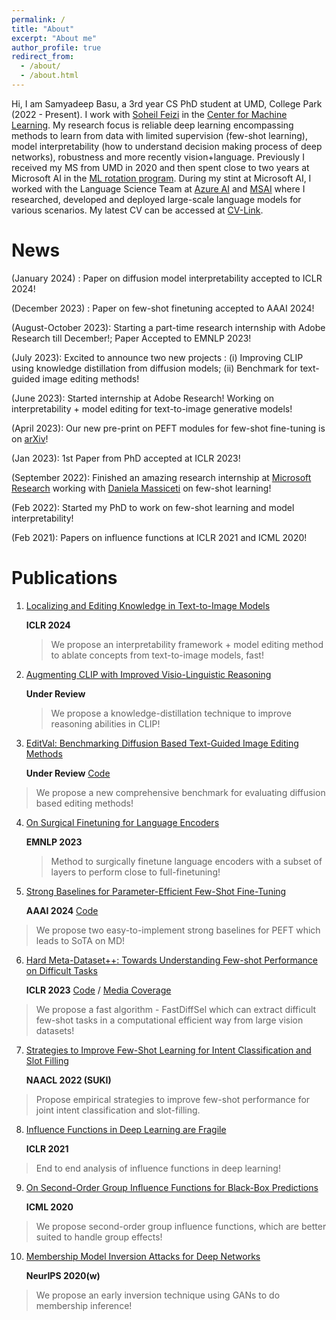 ```yaml
---
permalink: /
title: "About"
excerpt: "About me"
author_profile: true
redirect_from: 
  - /about/
  - /about.html
---
```


Hi, I am Samyadeep Basu, a 3rd year CS PhD student at UMD, College Park (2022 - Present). I work with [Soheil Feizi](https://www.cs.umd.edu/~sfeizi/) in the [Center for Machine Learning](https://ml.umd.edu/). My research focus is reliable deep learning encompassing methods to learn from data with limited supervision (few-shot learning), model interpretability (how to understand decision making process of deep networks), robustness and more recently vision+language. Previously I received my MS from UMD in 2020 and then spent close to two years at Microsoft AI in the [ML rotation program](https://www.microsoftnewengland.com/maidap/). During my stint at Microsoft AI, I worked with the Language Science Team at [Azure AI](https://www.microsoft.com/en-us/research/group/cognitive-services-research/knowledge-and-language/) and [MSAI](https://www.microsoft.com/en-us/research/group/artificial-intelligence-research-munich/) where I researched, developed and deployed large-scale language models for various scenarios. My latest CV can be accessed at [CV-Link](https://drive.google.com/file/d/14a3zZ0QdHZ_rDM7zNZuwaqfO1u7iu9hG/view?usp=share_link).

News 
======
 (January 2024) : Paper on diffusion model interpretability accepted to ICLR 2024!
 
 (December 2023) : Paper on few-shot finetuning accepted to AAAI 2024!
 
 (August-October 2023): Starting a part-time research internship with Adobe Research till December!; Paper Accepted to EMNLP 2023!
 
 (July 2023): Excited to announce two new projects : (i) Improving CLIP using knowledge distillation from diffusion models; (ii) Benchmark for text-guided  image editing methods! 
 
 (June 2023): Started internship at Adobe Research! Working on interpretability + model editing for text-to-image generative models!
 
 (April 2023): Our new pre-print on PEFT modules for few-shot fine-tuning is on [arXiv](https://arxiv.org/abs/2304.01917)!
 
 (Jan 2023): 1st Paper from PhD accepted at ICLR 2023!
 
 (September 2022): Finished an amazing research internship at [Microsoft Research](https://www.microsoft.com/en-us/research/) working with [Daniela Massiceti](https://www.microsoft.com/en-us/research/people/dmassiceti/) on few-shot learning!
 
 (Feb 2022): Started my PhD to work on few-shot learning and model interpretability!

 (Feb 2021): Papers on influence functions at ICLR 2021 and ICML 2020!

Publications
======
1. [Localizing and Editing Knowledge in Text-to-Image Models](https://arxiv.org/abs/2310.13730)
   
   **ICLR 2024**
   > We propose an interpretability framework + model editing method to ablate concepts from text-to-image models, fast!
   
2. [Augmenting CLIP with Improved Visio-Linguistic Reasoning](https://arxiv.org/abs/2307.09233)

   **Under Review**
   > We propose a knowledge-distillation technique to improve reasoning abilities in CLIP!
     
3. [EditVal: Benchmarking Diffusion Based Text-Guided Image Editing Methods](https://arxiv.org/abs/2310.02426)
 
   **Under Review** [Code](https://samyadeepbasu.github.io)
  > We propose a new comprehensive benchmark for evaluating diffusion based editing methods!

4. [On Surgical Finetuning for Language Encoders](https://samyadeepbasu.github.io)

   **EMNLP 2023**
   > Method to surgically finetune language encoders with a subset of layers to perform close to full-finetuning!
   
5. [Strong Baselines for Parameter-Efficient Few-Shot Fine-Tuning](https://arxiv.org/abs/2304.01917) 

   **AAAI 2024** [Code](https://github.com/Samyadeep/)
  > We propose two easy-to-implement strong baselines for PEFT which leads to SoTA on MD!
6. [Hard Meta-Dataset++: Towards Understanding Few-shot Performance on Difficult Tasks](https://openreview.net/pdf?id=wq0luyH3m4) 

   **ICLR 2023** [Code](https://github.com/Samyadeep/HardMD) / [Media Coverage](https://www.microsoft.com/en-us/research/blog/frontiers-of-multimodal-learning-a-responsible-ai-approach/)
  > We propose a fast algorithm - FastDiffSel which can extract difficult few-shot tasks in a computational efficient way from large vision datasets!
7. [Strategies to Improve Few-Shot Learning for Intent Classification and Slot Filling](https://arxiv.org/abs/2109.08754) 

   **NAACL 2022 (SUKI)**
  > Propose empirical strategies to improve few-shot performance for joint intent classification and slot-filling.
8. [Influence Functions in Deep Learning are Fragile](https://arxiv.org/abs/2006.14651) 
    
   **ICLR 2021**
  > End to end analysis of influence functions in deep learning!
9. [On Second-Order Group Influence Functions for Black-Box Predictions](http://proceedings.mlr.press/v119/basu20b.html) 

   **ICML 2020**
  > We propose second-order group influence functions, which are better suited to handle group effects!
10. [Membership Model Inversion Attacks for Deep Networks](https://arxiv.org/abs/1910.04257)
  
    **NeurIPS 2020(w)**
  > We propose an early inversion technique using GANs to do membership inference!

